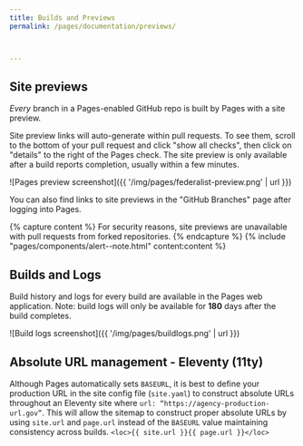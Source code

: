 ```yaml
---
title: Builds and Previews
permalink: /pages/documentation/previews/



---
```


## Site previews 

_Every_ branch in a Pages-enabled GitHub repo is built by Pages with a site preview.

Site preview links will auto-generate within pull requests. To see them, scroll to the bottom of your pull request and click "show all checks", then click on "details" to the right of the Pages check. The site preview is only available after a build reports completion, usually within a few minutes.

![Pages preview screenshot]({{ '/img/pages/federalist-preview.png' | url }})

You can also find links to site previews in the "GitHub Branches" page after logging into Pages.

{% capture content %}
For security reasons, site previews are unavailable with pull requests from forked repositories.
{% endcapture %}
{% include "pages/components/alert--note.html" content:content %}

## Builds and Logs
Build history and logs for every build are available in the Pages web application. Note: build logs will only be available for **180** days after the build completes.

![Build logs screenshot]({{ '/img/pages/buildlogs.png' | url }})

## Absolute URL management - Eleventy (11ty)
Although Pages automatically sets `BASEURL`, it is best to define your production URL in the site config file (`site.yaml`) to construct absolute URLs throughout an Eleventy site where `url: “https://agency-production-url.gov”`. This will allow the sitemap to construct proper absolute URLs by using `site.url` and `page.url` instead of the `BASEURL` value maintaining consistency across builds. 
`<loc>{{ site.url }}{{ page.url }}</loc>`